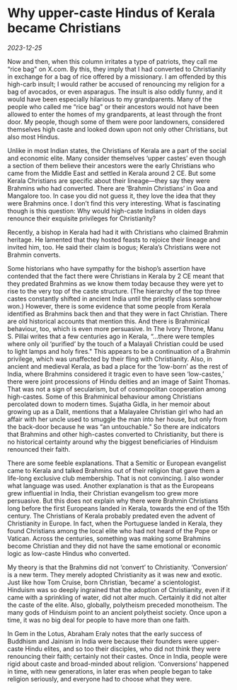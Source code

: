 # Why upper-caste Hindus of Kerala became Christians

*2023-12-25*

Now and then, when this column irritates a type of patriots, they call
me “rice bag" on X.com. By this, they imply that I had converted to
Christianity in exchange for a bag of rice offered by a missionary. I am
offended by this high-carb insult; I would rather be accused of
renouncing my religion for a bag of avocados, or even asparagus. The
insult is also oddly funny, and it would have been especially hilarious
to my grandparents. Many of the people who called me “rice bag" or their
ancestors would not have been allowed to enter the homes of my
grandparents, at least through the front door. My people, though some of
them were poor landowners, considered themselves high caste and looked
down upon not only other Christians, but also most Hindus.

Unlike in most Indian states, the Christians of Kerala are a part of the
social and economic elite. Many consider themselves ‘upper castes’ even
though a section of them believe their ancestors were the early
Christians who came from the Middle East and settled in Kerala around 2
CE. But some Kerala Christians are specific about their lineage—they say
they were Brahmins who had converted. There are ‘Brahmin Christians’ in
Goa and Mangalore too. In case you did not guess it, they love the idea
that they were Brahmins once. I don’t find this very interesting. What
is fascinating though is this question: Why would high-caste Indians in
olden days renounce their exquisite privileges for Christianity?

Recently, a bishop in Kerala had had it with Christians who claimed
Brahmin heritage. He lamented that they hosted feasts to rejoice their
lineage and invited him, too. He said their claim is bogus; Kerala’s
Christians were not Brahmin converts.

Some historians who have sympathy for the bishop’s assertion have
contended that the fact there were Christians in Kerala by 2 CE meant
that they predated Brahmins as we know them today because they were yet
to rise to the very top of the caste structure. (The hierarchy of the
top three castes constantly shifted in ancient India until the priestly
class somehow won.) However, there is some evidence that some people
from Kerala identified as Brahmins back then and that they were in fact
Christian. There are old historical accounts that mention this. And
there is Brahminical behaviour, too, which is even more persuasive. In
The Ivory Throne, Manu S. Pillai writes that a few centuries ago in
Kerala, “…there were temples where only oil ‘purified’ by the touch of a
Malayali Christian could be used to light lamps and holy fires." This
appears to be a continuation of a Brahmin privilege, which was
unaffected by their fling with Christianity. Also, in ancient and
medieval Kerala, as bad a place for the ‘low-born’ as the rest of India,
where Brahmins considered it tragic even to have seen ‘low-castes,’
there were joint processions of Hindu deities and an image of Saint
Thomas. That was not a sign of secularism, but of cosmopolitan
cooperation among high-castes. Some of this Brahminical behaviour among
Christians percolated down to modern times. Sujatha Gidla, in her memoir
about growing up as a Dalit, mentions that a Malayalee Christian girl
who had an affair with her uncle used to smuggle the man into her house,
but only from the back-door because he was “an untouchable." So there
are indicators that Brahmins and other high-castes converted to
Christianity, but there is no historical certainty around why the
biggest beneficiaries of Hinduism renounced their faith.

There are some feeble explanations. That a Semitic or European
evangelist came to Kerala and talked Brahmins out of their religion that
gave them a life-long exclusive club membership. That is not convincing.
I also wonder what language was used. Another explanation is that as the
Europeans grew influential in India, their Christian evangelism too grew
more persuasive. But this does not explain why there were Brahmin
Christians long before the first Europeans landed in Kerala, towards the
end of the 15th century. The Christians of Kerala probably predated even
the advent of Christianity in Europe. In fact, when the Portuguese
landed in Kerala, they found Christians among the local elite who had
not heard of the Pope or Vatican. Across the centuries, something was
making some Brahmins become Christian and they did not have the same
emotional or economic logic as low-caste Hindus who converted.

My theory is that the Brahmins did not ‘convert’ to Christianity.
‘Conversion’ is a new term. They merely adopted Christianity as it was
new and exotic. Just like how Tom Cruise, born Christian, ‘became’ a
scientologist. Hinduism was so deeply ingrained that the adoption of
Christianity, even if it came with a sprinkling of water, did not alter
much. Certainly it did not alter the caste of the elite. Also, globally,
polytheism preceded monotheism. The many gods of Hinduism point to an
ancient polytheist society. Once upon a time, it was no big deal for
people to have more than one faith.

In Gem in the Lotus, Abraham Eraly notes that the early success of
Buddhism and Jainism in India were because their founders were
upper-caste Hindu elites, and so too their disciples, who did not think
they were renouncing their faith; certainly not their castes. Once in
India, people were rigid about caste and broad-minded about religion.
‘Conversions’ happened in time, with new generations, in later eras when
people began to take religion seriously, and everyone had to choose what
they were.
